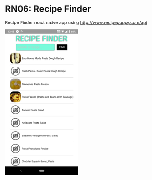# RN06: Recipe Finder
Recipe Finder react native app using http://www.recipepuppy.com/api


<a href="https://raw.githubusercontent.com/Claudiferock/Mobile-Programming/master/img/RN07.jpeg"><img src="https://raw.githubusercontent.com/Claudiferock/Mobile-Programming/master/img/RN07.jpeg" alt="Screenshot of React Native recipe finder react native app" width="238"/></a>  

